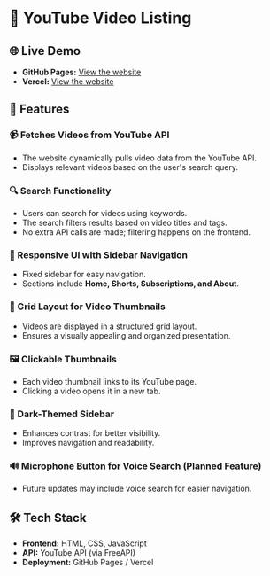 # 🎥 YouTube Video Listing

## 🌐 Live Demo
- **GitHub Pages:** [View the website](https://neelam-bind.github.io/video-listing/)  
- **Vercel:** [View the website](https://videolisting.vercel.app/)


## 📌 Features

### 📹 Fetches Videos from YouTube API
- The website dynamically pulls video data from the YouTube API.
- Displays relevant videos based on the user's search query.

### 🔍 Search Functionality
- Users can search for videos using keywords.
- The search filters results based on video titles and tags.
- No extra API calls are made; filtering happens on the frontend.

### 🎨 Responsive UI with Sidebar Navigation
- Fixed sidebar for easy navigation.
- Sections include **Home, Shorts, Subscriptions, and About**.

### 📁 Grid Layout for Video Thumbnails
- Videos are displayed in a structured grid layout.
- Ensures a visually appealing and organized presentation.

### 🖼️ Clickable Thumbnails
- Each video thumbnail links to its YouTube page.
- Clicking a video opens it in a new tab.

### 🌙 Dark-Themed Sidebar
- Enhances contrast for better visibility.
- Improves navigation and readability.

### 🔊 Microphone Button for Voice Search (Planned Feature)
- Future updates may include voice search for easier navigation.

## 🛠️ Tech Stack
- **Frontend:** HTML, CSS, JavaScript
- **API:** YouTube API (via FreeAPI)
- **Deployment:** GitHub Pages / Vercel



